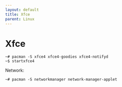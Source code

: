 ```yaml
---
layout: default
title: Xfce
parent: Linux
---
```


# Xfce

```shell
~# pacman -S xfce4 xfce4-goodies xfce4-notifyd
~$ startxfce4
```

Network:

```shell
~# pacman -S networkmanager network-manager-applet
```
